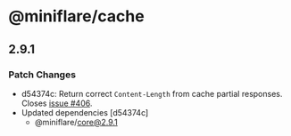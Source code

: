 # @miniflare/cache

## 2.9.1

### Patch Changes

- d54374c: Return correct `Content-Length` from cache partial responses. Closes
  [issue #406](https://github.com/cloudflare/miniflare/issues/406).
- Updated dependencies [d54374c]
  - @miniflare/core@2.9.1
